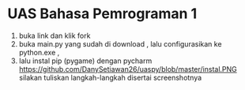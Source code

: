 # UAS Bahasa Pemrograman 1
1. buka link dan klik fork
2. buka main.py yang sudah di download , lalu configurasikan ke python.exe , 
3. lalu instal pip (pygame) dengan pycharm
https://github.com/DanySetiawan26/uaspy/blob/master/instal.PNG
silakan tuliskan langkah-langkah disertai screenshotnya
